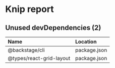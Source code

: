 # Knip report

## Unused devDependencies (2)

| Name                     | Location     |
|:-------------------------|:-------------|
| @backstage/cli           | package.json |
| @types/react-grid-layout | package.json |

